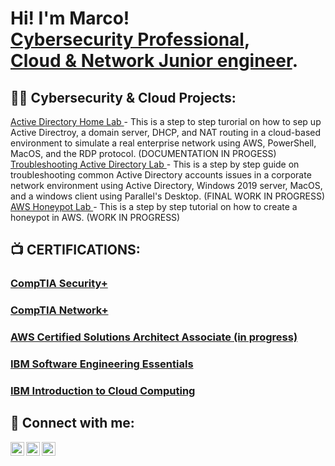 <h1>Hi! I'm Marco! <br/> <a href="https://linkedin.com/in/marco-posadas">Cybersecurity Professional</a>, <br> <a href="https://linkedin.com/in/marco-posadas">Cloud & Network Junior engineer</a>.

<h2>👨‍💻 Cybersecurity & Cloud Projects:</h2>
<a href="https://www.github.com/marcopsd-dev/ActDrctLab"> Active Directory Home Lab </a>
  - This is a step to step turorial on how to sep up Active Directroy, a domain server, DHCP, and NAT routing in a cloud-based environment to simulate a real enterprise network using AWS, PowerShell, MacOS, and the RDP protocol. (DOCUMENTATION IN PROGESS) <br>
<a href="https://www.github.com/marcopsd-dev/ADTShooting"> Troubleshooting Active Directory Lab </a>
  - This is a step by step guide on troubleshooting common Active Directory accounts issues in a corporate network environment using Active Directory, Windows 2019 server, MacOS, and a windows client using Parallel's Desktop. (FINAL WORK IN PROGRESS)<br>
<a href="https://www.github.com/marcopsd-dev/CloudHP"> AWS Honeypot Lab </a>
  - This is a step by step tutorial on how to create a honeypot in AWS. (WORK IN PROGRESS)

<h2>📺 CERTIFICATIONS:</h2>
<H3><a href="https://www.credly.com/badges/e9607fc6-10b9-4d05-affb-6f8bb02f5eb6/public_url">CompTIA Security+</a></H3>
<H3><a href="https://www.credly.com/badges/c75c7a43-52ef-4ac0-93a9-3908026395a9/public_url">CompTIA Network+</a></H3>
<H3><a href="">AWS Certified Solutions Architect Associate (in progress)</a></H3>
<H3><a href="https://www.credly.com/badges/24951604-3a72-450b-9083-77777ea63ebd/public_url">IBM Software Engineering Essentials</a></H3>
<H3><a href="https://www.coursera.org/account/accomplishments/verify/NQ3S18KRI2MF">IBM Introduction to Cloud Computing</a></H3>

<h2> 🤳 Connect with me:</h2>


[<img align="left" alt="Marco-Posadas | LinkedIn" width="22px" src="https://cdn.jsdelivr.net/npm/simple-icons@v3/icons/linkedin.svg" />][linkedin]
[<img align="left" alt="Marco-Posadas | Gmail" width="22px" src="https://cdn.jsdelivr.net/npm/simple-icons@3.13.0/icons/gmail.svg" />][Gmail]
[<img align="left" alt="Marco-Posadas | Twitter" width="22px" src="https://cdn.jsdelivr.net/npm/simple-icons@3.13.0/icons/twitter.svg" />][Twitter]


[linkedin]: https://linkedin.com/in/marco-posadas
[Gmail]: mailto:marco.am.posadas@gmail.com
[Twitter]: https://x.com/Marcopsds
